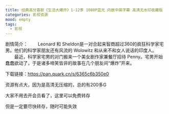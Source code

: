 ```yaml
---
title: 经典高分喜剧《生活大爆炸》1-12季 1080P蓝光 内嵌中英字幕 高清无水印收藏版
categories: 影视资源
mood: empty
tags:
  - 影视
---
```





剧情简介：
　　Leonard 和 Sheldon是一对合起来智商超过360的疯狂科学家宅男。他们的科学家朋友还有风流的 Wolowitz 和从来不和女人说话的印度人。
　　最近，科学家宅男的对门搬来一个美女剧作家兼餐厅招待 Penny。宅男开始蠢蠢欲动了，于是诸多啼笑皆非的故事在几个朋友间“爆炸”开来。




下载链接：https://pan.quark.cn/s/6365c6b350e0




资源有点大，因为是高清无压缩的，总的有200多G




大家不用去开会员看了，这里可以免费转存




但是一定要尽快转存，随时可能失效


